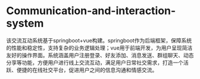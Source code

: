 # Communication-and-interaction-system
该交流互动系统基于springboot+vue构建。springboot作为后端框架，保障系统的性能和稳定性，支持复杂的业务逻辑处理；vue用于前端开发，为用户呈现简洁友好的操作界面。系统涵盖用户注册登录、好友添加、消息发送、群组聊天、动态分享等功能，方便用户进行线上交流互动，满足用户日常社交需求，打造一个活跃、便捷的在线社交平台，促进用户之间的信息沟通和情感交流。
